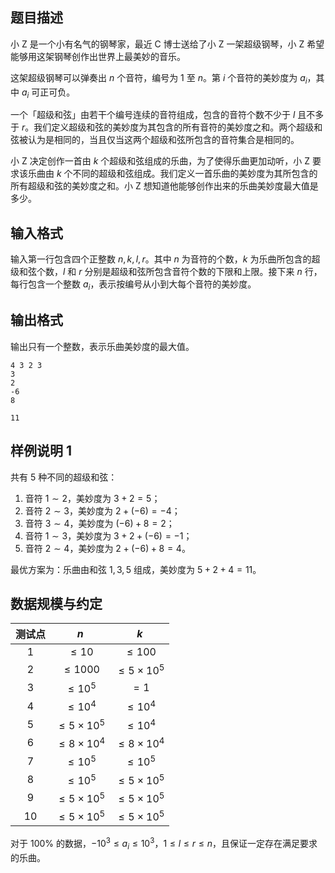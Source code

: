 ## 题目描述

小 Z 是一个小有名气的钢琴家，最近 C 博士送给了小 Z 一架超级钢琴，小 Z 希望能够用这架钢琴创作出世界上最美妙的音乐。

这架超级钢琴可以弹奏出 $n$ 个音符，编号为 $1$ 至 $n$。第 $i$ 个音符的美妙度为 $a_i$，其中 $a_i$ 可正可负。

一个「超级和弦」由若干个编号连续的音符组成，包含的音符个数不少于 $l$ 且不多于 $r$。我们定义超级和弦的美妙度为其包含的所有音符的美妙度之和。两个超级和弦被认为是相同的，当且仅当这两个超级和弦所包含的音符集合是相同的。

小 Z 决定创作一首由 $k$ 个超级和弦组成的乐曲，为了使得乐曲更加动听，小 Z 要求该乐曲由 $k$ 个不同的超级和弦组成。我们定义一首乐曲的美妙度为其所包含的所有超级和弦的美妙度之和。小 Z 想知道他能够创作出来的乐曲美妙度最大值是多少。

## 输入格式

输入第一行包含四个正整数 $n, k, l, r$。其中 $n$ 为音符的个数，$k$ 为乐曲所包含的超级和弦个数，$l$ 和 $r$ 分别是超级和弦所包含音符个数的下限和上限。接下来 $n$ 行，每行包含一个整数 $a_i$，表示按编号从小到大每个音符的美妙度。

## 输出格式

输出只有一个整数，表示乐曲美妙度的最大值。

```input1
4 3 2 3
3
2
-6
8
```
```output1
11
```

## 样例说明 1
共有 $5$ 种不同的超级和弦：

1. 音符 $1 \sim 2$，美妙度为 $3+2=5$；
2. 音符 $2 \sim 3$，美妙度为 $2+(-6)=-4$；
3. 音符 $3 \sim 4$，美妙度为 $(-6)+8=2$；
4. 音符 $1 \sim 3$，美妙度为 $3+2+(-6)=-1$；
5. 音符 $2 \sim 4$，美妙度为 $2+(-6)+8=4$。

最优方案为：乐曲由和弦 $1,3,5$ 组成，美妙度为 $5+2+4=11$。

## 数据规模与约定

| 测试点 | $n$ | $k$ |
|:-----:|:---:|:---:|
| $1$ | $\le 10$ | $\le 100$ |
| $2$ | $\le 1000$ | $\le 5 \times 10^5$ |
| $3$ | $\le 10^5$ | $= 1$ |
| $4$ | $\le 10^4$ | $\le 10^4$ |
| $5$ | $\le 5 \times 10^5$ | $\le 10^4$ |
| $6$ | $\le 8 \times 10^4$ | $\le 8 \times 10^4$ |
| $7$ | $\le 10^5$ | $\le 10^5$ |
| $8$ | $\le 10^5$ | $\le 5 \times 10^5$ |
| $9$ | $\le 5 \times 10^5$ | $\le 5 \times 10^5$ |
| $10$ | $\le 5 \times 10^5$ | $\le 5 \times 10^5$ |

对于 $100\%$ 的数据，$-10^3 \leq a_i \leq 10^3$，$1 \leq l \leq r \leq n$，且保证一定存在满足要求的乐曲。
